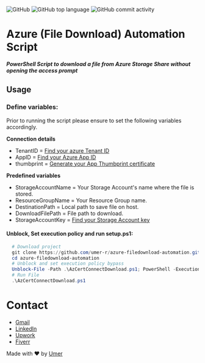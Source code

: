 ![GitHub](https://img.shields.io/github/license/umer-r/azure-filedownload-automation) ![GitHub top language](https://img.shields.io/github/languages/top/umer-r/azure-filedownload-automation) ![GitHub commit activity](https://img.shields.io/github/commit-activity/m/umer-r/azure-filedownload-automation)

# Azure (File Download) Automation Script
***PowerShell Script to download a file from Azure Storage Share without opening the access prompt***

## Usage

### Define variables:

Prior to running the script please ensure to set the following variables accordingly.

**Connection details**
- TenantID = [Find your azure Tenant ID](https://learn.microsoft.com/en-us/azure/active-directory/fundamentals/active-directory-how-to-find-tenant)
- AppID = [Find your Azure App ID](https://forum.tufin.com/support/kc/latest/Content/Suite/10864.htm)
- thumbprint = [Generate your App Thumbprint certificate](https://learn.microsoft.com/en-us/azure/app-service/configure-ssl-certificate-in-code)

**Predefined variables**
- StorageAccountName = Your Storage Account's name where the file is stored.
- ResourceGroupName = Your Resource Group name.
- DestinationPath = Local path to save file on host.
- DownloadFilePath = File path to download.
- StorageAccountKey = [Find your Storage Account key](https://learn.microsoft.com/en-us/azure/storage/common/storage-account-keys-manage?tabs=azure-portal)


#### Unblock, Set execution policy and run setup.ps1:

```powershell
  # Download project
  git clone https://github.com/umer-r/azure-filedownload-automation.git
  cd azure-filedownload-automation
  # Unblock and set execution policy bypass
  Unblock-File -Path .\AzCertConnectDownload.ps1; PowerShell -ExecutionPolicy Bypass -File ".\AzCertConnectDownload.ps1"
  # Run File
  .\AzCertConnectDownload.ps1
```

# Contact

- [Gmail](mailto:russs3400@gmail.com)
- [LinkedIn](https://www.linkedin.com/in/umer-mehmood-437120214/)
- [Upwork](https://www.upwork.com/o/profiles/users/~011184505ed9059668/)
- [Fiverr](https://www.fiverr.com/hamza_rajaz)

Made with :heart: by [Umer](https://twitter.com/UmerMehmood_)